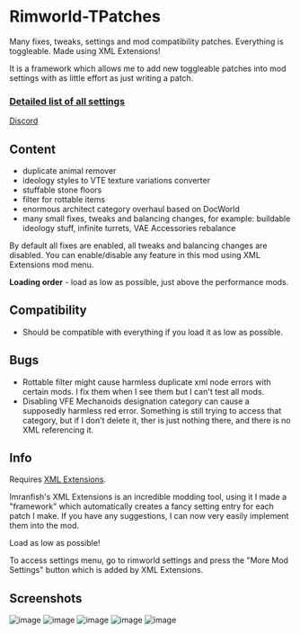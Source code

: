 # Rimworld-TPatches
Many fixes, tweaks, settings and mod compatibility patches. Everything is toggleable. Made using XML Extensions!

It is a framework which allows me to add new toggleable patches into mod settings with as little effort as just writing a patch.

### [Detailed list of all settings](https://docs.google.com/spreadsheets/d/1nhq6maAQgqy5VEXBN_rNa-neVqVlNxartAt38_Km4TA/edit?usp=sharing)

[Discord](https://discord.gg/dcVj4b5VwJ)


## Content
- duplicate animal remover
- ideology styles to VTE texture variations converter
- stuffable stone floors
- filter for rottable items
- enormous architect category overhaul based on DocWorld
- many small fixes, tweaks and balancing changes, for example: buildable ideology stuff, infinite turrets, VAE Accessories rebalance

By default all fixes are enabled, all tweaks and balancing changes are disabled. You can enable/disable any feature in this mod using XML Extensions mod menu.

**Loading order** - load as low as possible, just above the performance mods.

## Compatibility
- Should be compatible with everything if you load it as low as possible.

## Bugs
- Rottable filter might cause harmless duplicate xml node errors with certain mods. I fix them when I see them but I can't test all mods.
- Disabling VFE Mechanoids designation category can cause a supposedly harmless red error. Something is still trying to access that category, but if I don't delete it, ther is just nothing there, and there is no XML referencing it.

## Info
Requires [XML Extensions](https://steamcommunity.com/sharedfiles/filedetails/?id=2574315206).

Imranfish's XML Extensions is an incredible modding tool, using it I made a "framework" which automatically creates a fancy setting entry for each patch I make. If you have any suggestions, I can now very easily implement them into the mod.


Load as low as possible!

To access settings menu, go to rimworld settings and press the "More Mod Settings" button which is added by XML Extensions.

## Screenshots
![image](https://user-images.githubusercontent.com/76593873/168417497-aea994ef-3127-40b1-b354-90678e19cd35.png)
![image](https://user-images.githubusercontent.com/76593873/168417505-ed09f250-d43b-4968-acd3-dfc68bb5baec.png)
![image](https://user-images.githubusercontent.com/76593873/168417514-770c9804-5f14-45b1-beb1-d05128ed2b56.png)
![image](https://user-images.githubusercontent.com/76593873/168417518-6569d9f8-d99b-4d07-85d6-bd6aa32d870f.png)
![image](https://user-images.githubusercontent.com/76593873/168417528-4c66afda-2b51-4025-8d26-0a9b0af790b3.png)

